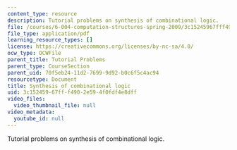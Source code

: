 ```yaml
---
content_type: resource
description: Tutorial problems on synthesis of combinational logic.
file: /courses/6-004-computation-structures-spring-2009/3c15245967fff4902e594f0fdf4e8dff_MIT6004s09tutor05.pdf
file_type: application/pdf
learning_resource_types: []
license: https://creativecommons.org/licenses/by-nc-sa/4.0/
ocw_type: OCWFile
parent_title: Tutorial Problems
parent_type: CourseSection
parent_uid: 70f5eb24-11d2-7699-9d92-b0c6f5c4ac94
resourcetype: Document
title: Synthesis of combinational logic
uid: 3c152459-67ff-f490-2e59-4f0fdf4e8dff
video_files:
  video_thumbnail_file: null
video_metadata:
  youtube_id: null
---
```

Tutorial problems on synthesis of combinational logic.
